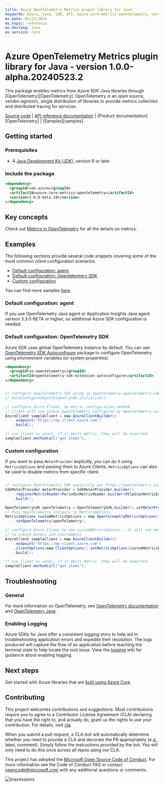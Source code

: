 ```yaml
---
title: Azure OpenTelemetry Metrics plugin library for Java
keywords: Azure, java, SDK, API, azure-core-metrics-opentelemetry, core
ms.date: 05/23/2024
ms.topic: reference
ms.devlang: java
ms.service: core
---
```

# Azure OpenTelemetry Metrics plugin library for Java - version 1.0.0-alpha.20240523.2 


This package enables  metrics from Azure SDK Java libraries through [OpenTelemetry][OpenTelemetry]. OpenTelemetry is an open source, vendor-agnostic, single distribution of libraries to provide metrics collection and distributed tracing for services.

[Source code][source_code] | [API reference documentation][api_documentation] | [Product
documentation][OpenTelemetry] | [Samples][samples]

## Getting started

### Prerequisites

- A [Java Development Kit (JDK)][jdk_link], version 8 or later.

### Include the package

[//]: # ({x-version-update-start;com.azure:azure-core-metrics-opentelemetry;current})
```xml
<dependency>
  <groupId>com.azure</groupId>
  <artifactId>azure-core-metrics-opentelemetry</artifactId>
  <version>1.0.0-beta.19</version>
</dependency>
```
[//]: # ({x-version-update-end})

## Key concepts

Check out [Metrics in OpenTelemetry](https://opentelemetry.io/docs/concepts/signals/metrics/) for all the details on metrics. 

## Examples

The following sections provide several code snippets covering some of the most common client configuration scenarios.

- [Default configuration: agent](#default-configuration-agent)
- [Default configuration: Opentelemtery SDK](#default-configuration-agent)
- [Custom configuration](#custom-configuration)

You can find more samples [here](https://github.com/Azure/azure-sdk-for-java/blob/main/sdk/core/azure-core-metrics-opentelemetry/src/samples/).

### Default configuration: agent

If you use OpenTelemetry Java agent or Application Insights Java agent version 3.3.0-BETA or higher, no additional Azure SDK configuration is needed.

### Default configuration: OpenTelemetry SDK

Azure SDK uses global OpenTelemetry instance by default. You can use [OpenTelemetry SDK Autoconfigure](https://github.com/open-telemetry/opentelemetry-java/blob/main/sdk-extensions/autoconfigure/README.md)
package to configure OpenTelemetry using environment variables (or system properties).

```xml
<dependency>
  <groupId>io.opentelemetry</groupId>
  <artifactId>opentelemetry-sdk-extension-autoconfigure</artifactId>
</dependency>
```


```java readme-sample-defaultConfiguration

// configure OpenTelemetry SDK using io.opentelemetry:opentelemetry-sdk-extension-autoconfigure
// AutoConfiguredOpenTelemetrySdk.initialize();

// configure Azure Client, no metric configuration needed
// client will use global OpenTelemetry configured by OpenTelemetry autoconfigure package.
AzureClient sampleClient = new AzureClientBuilder()
    .endpoint("https://my-client.azure.com")
    .build();

// use client as usual, if it emits metric, they will be exported
sampleClient.methodCall("get items");

```

### Custom configuration

If you want to pass `MeterProvider` explicitly, you can do it using `MetricsOptions` and passing them to Azure Clients. `MetricsOptions` can also be used to disable metrics from specific client. 

```java readme-sample-customConfiguration

// configure OpenTelemetry SDK explicitly per https://opentelemetry.io/docs/instrumentation/java/manual/
SdkMeterProvider meterProvider = SdkMeterProvider.builder()
    .registerMetricReader(PeriodicMetricReader.builder(OtlpGrpcMetricExporter.builder().build()).build())
    .build();

OpenTelemetrySdk openTelemetry = OpenTelemetrySdk.builder().setMeterProvider(meterProvider).build();
// Pass OpenTelemetry instance to MetricsOptions.
MetricsOptions customMetricsOptions = new OpenTelemetryMetricsOptions()
    .setOpenTelemetry(openTelemetry);

// configure Azure Client to use customMetricsOptions - it will use meterProvider
// to create meters and instruments
AzureClient sampleClient = new AzureClientBuilder()
    .endpoint("https://my-client.azure.com")
    .clientOptions(new ClientOptions().setMetricsOptions(customMetricsOptions))
    .build();

// use client as usual, if it emits metric, they will be exported
sampleClient.methodCall("get items");

```

## Troubleshooting

### General

For more information on OpenTelemetry, see [OpenTelemetry documentation](https://opentelemetry.io/docs/instrumentation/java/getting-started/) and [OpenTelemetry Java](https://github.com/open-telemetry/opentelemetry-java).

### Enabling Logging

Azure SDKs for Java offer a consistent logging story to help aid in troubleshooting application errors and expedite
their resolution. The logs produced will capture the flow of an application before reaching the terminal state to help
locate the root issue. View the [logging][logging] wiki for guidance about enabling logging.

## Next steps

Get started with Azure libraries that are [built using Azure Core](https://azure.github.io/azure-sdk/releases/latest/#java).

## Contributing

This project welcomes contributions and suggestions. Most contributions require you to agree to a Contributor License Agreement (CLA) declaring that you have the right to, and actually do, grant us the rights to use your contribution. For details, visit [cla](https://cla.microsoft.com).

When you submit a pull request, a CLA-bot will automatically determine whether you need to provide a CLA and decorate the PR appropriately (e.g., label, comment). Simply follow the instructions provided by the bot. You will only need to do this once across all repos using our CLA.

This project has adopted the [Microsoft Open Source Code of Conduct](https://opensource.microsoft.com/codeofconduct/). For more information see the Code of Conduct FAQ or contact opencode@microsoft.com with any additional questions or comments.

<!-- Links -->
[api_documentation]: https://aka.ms/java-docs
[context]: https://github.com/Azure/azure-sdk-for-java/blob/main/sdk/core/azure-core/src/main/java/com/azure/core/util/Context.java
[jdk_link]: /java/azure/jdk/?view=azure-java-stable
[logging]: https://github.com/Azure/azure-sdk-for-java/wiki/Logging-with-Azure-SDK
[source_code]: https://github.com/Azure/azure-sdk-for-java/blob/main/sdk/core/azure-core-metrics-opentelemetry/src/

![Impressions](https://azure-sdk-impressions.azurewebsites.net/api/impressions/azure-sdk-for-java%2Fsdk%2Fcore%2Fazure-core-metrics-opentelemetry%2FREADME.png)

